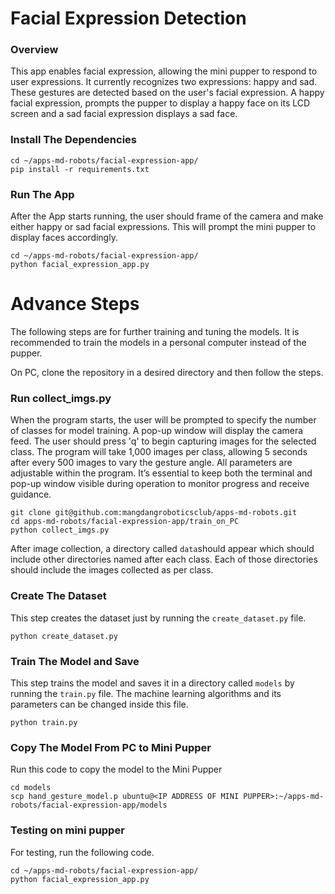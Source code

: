 # Facial Expression Detection

### Overview
This app enables facial expression, allowing the mini pupper to respond to user expressions. It currently recognizes two expressions: happy and sad. These gestures are detected based on the user's facial expression. A happy facial expression, prompts the pupper to display a happy face on its LCD screen and a sad facial expression displays a sad face.

### Install The Dependencies
```
cd ~/apps-md-robots/facial-expression-app/
pip install -r requirements.txt
```

### Run The App
After the App starts running, the user should frame of the camera and make either happy or sad facial expressions. This will prompt the mini pupper to display faces accordingly.
```
cd ~/apps-md-robots/facial-expression-app/
python facial_expression_app.py
```

# Advance Steps
The following steps are for further training and tuning the models. It is recommended to train the models in a personal computer instead of the pupper.

On PC, clone the repository in a desired directory and then follow the steps.

### Run collect_imgs.py
When the program starts, the user will be prompted to specify the number of classes for model training. A pop-up window will display the camera feed. The user should press 'q' to begin capturing images for the selected class. The program will take 1,000 images per class, allowing 5 seconds after every 500 images to vary the gesture angle. All parameters are adjustable within the program. It’s essential to keep both the terminal and pop-up window visible during operation to monitor progress and receive guidance.
```
git clone git@github.com:mangdangroboticsclub/apps-md-robots.git
cd apps-md-robots/facial-expression-app/train_on_PC
python collect_imgs.py
```
After image collection, a directory called ```data```should appear which should include other directories named after each class. Each of those directories should include the images collected as per class.

### Create The Dataset
This step creates the dataset just by running the ```create_dataset.py``` file.
```
python create_dataset.py
```

### Train The Model and Save
This step trains the model and saves it in a directory called ```models``` by running the ```train.py``` file. The machine learning algorithms and its parameters can be changed inside this file.
```
python train.py
```

### Copy The Model From PC to Mini Pupper
Run this code to copy the model to the Mini Pupper
```
cd models
scp hand_gesture_model.p ubuntu@<IP ADDRESS OF MINI PUPPER>:~/apps-md-robots/facial-expression-app/models
```

### Testing on mini pupper
For testing, run the following code.
```
cd ~/apps-md-robots/facial-expression-app/
python facial_expression_app.py
```
